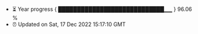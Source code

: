 - ⏳ Year progress { ████████████████████████████▁▁ } 96.06 %
- ⏰ Updated on Sat, 17 Dec 2022 15:17:10 GMT

